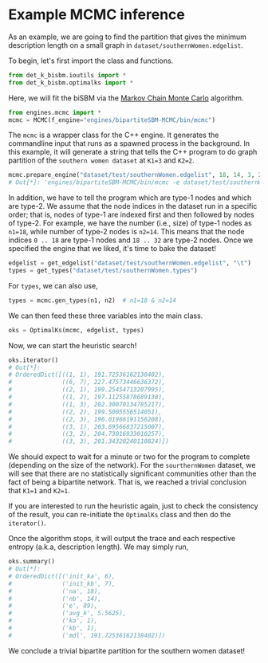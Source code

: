 # Example MCMC inference
As an example, we are going to find the partition that gives the minimum description length on a small graph in `dataset/southernWomen.edgelist`.

To begin, let's first import the class and functions.
```python
from det_k_bisbm.ioutils import *
from det_k_bisbm.optimalks import *
```
Here, we will fit the biSBM via the [Markov Chain Monte Carlo](https://github.com/junipertcy/bipartiteSBM-MCMC) algorithm.
```python
from engines.mcmc import *
mcmc = MCMC(f_engine="engines/bipartiteSBM-MCMC/bin/mcmc")
```
The `mcmc` is a wrapper class for the C++ engine. It generates the commandline input that runs as a spawned process in the background. In this example, it will generate a string that tells the C++ program to do graph partition of the `southern women dataset` at `K1=3` and `K2=2`.

```python
mcmc.prepare_engine("dataset/test/southernWomen.edgelist", 18, 14, 3, 2)
# Out[*]: 'engines/bipartiteSBM-MCMC/bin/mcmc -e dataset/test/southernWomen.edgelist -n 6 6 6 7 7 -t 1000000 -x 100000 -c abrupt_cool -a 100000.0 -y 18 14 -z 3 2 -E 0.001 -g
```

In addition, we have to tell the program which are type-1 nodes and which are type-2. We assume that the node indices in the dataset run in a specific order; that is, nodes of type-1 are indexed first and then followed by nodes of type-2. For example, we have the number (i.e., size) of type-1 nodes as `n1=18`, while number of type-2 nodes is `n2=14`. This means that the node indices `0 .. 18` are type-1 nodes and `18 .. 32` are type-2 nodes. Once we specified the engine that we liked, it's time to bake the dataset!

```python
edgelist = get_edgelist("dataset/test/southernWomen.edgelist", "\t")
types = get_types("dataset/test/southernWomen.types")
```

For `types`, we can also use,
```python
types = mcmc.gen_types(n1, n2)  # n1=18 & n2=14
```

We can then feed these three variables into the main class.

```python
oks = OptimalKs(mcmc, edgelist, types)
```
Now, we can start the heuristic search!
```python
oks.iterator()
# Out[*]: 
# OrderedDict([((1, 1), 191.72536162138402),
#              ((6, 7), 227.47573446636372),
#              ((2, 1), 199.25454713207995),
#              ((1, 2), 197.11255878689138),
#              ((1, 3), 202.30070134785217),
#              ((2, 2), 199.5005556514051),
#              ((2, 3), 196.01966191156208),
#              ((3, 1), 203.69566837215007),
#              ((3, 2), 204.73016933010257),
#              ((3, 3), 201.34320240110824)])
```

We should expect to wait for a minute or two for the program to complete (depending on the size of the network). For the `sourthernWomen` dataset, we will see that there are no statistically significant communities other than the fact of being a bipartite network. That is, we reached a trivial conclusion that `K1=1` and `K2=1`.

If you are interested to run the heuristic again, just to check the consistency of the result, you can re-initiate the `OptimalKs` class and then do the `iterator()`.

Once the algorithm stops, it will output the trace and each respective entropy (a.k.a, description length). We may simply run,

```python
oks.summary()
# Out[*]: 
# OrderedDict([('init_ka', 6),
#              ('init_kb', 7),
#              ('na', 18),
#              ('nb', 14),
#              ('e', 89),
#              ('avg_k', 5.5625),
#              ('ka', 1),
#              ('kb', 1),
#              ('mdl', 191.72536162138402)])
```

We conclude a trivial bipartite partition for the southern women dataset!
